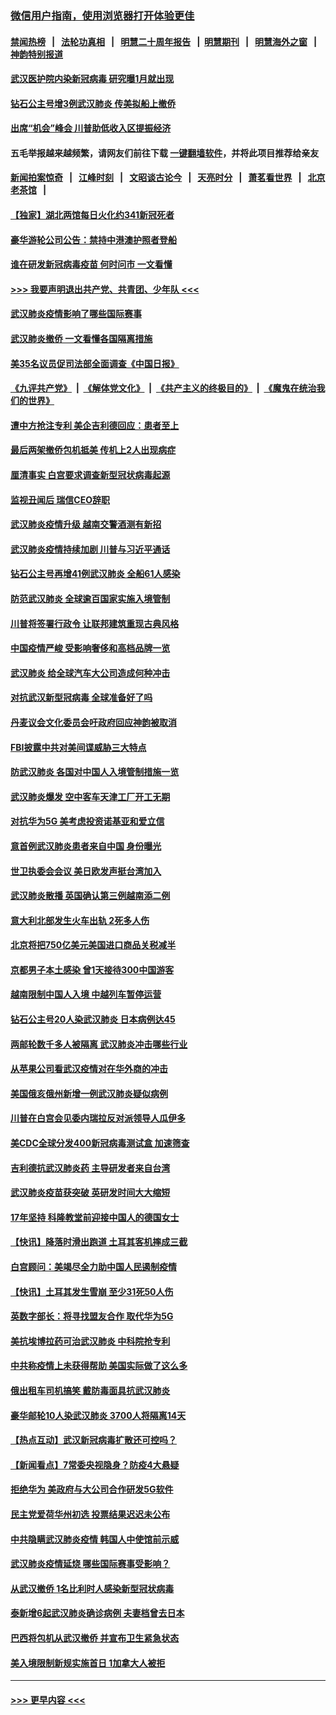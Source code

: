 ### [微信用户指南，使用浏览器打开体验更佳](https://github.com/gfw-breaker/banned-news1/blob/master/indexes/wechat-guide.md?t=0)
#### [禁闻热榜](热点新闻.md?t=0)  &nbsp;&nbsp;|&nbsp;&nbsp; [法轮功真相](https://github.com/gfw-breaker/truth/blob/master/README.md?t=0) &nbsp;&nbsp;|&nbsp;&nbsp; [明慧二十周年报告](https://github.com/gfw-breaker/mh-reports/blob/master/README.md?t=0) &nbsp;&nbsp;|&nbsp;&nbsp;[明慧期刊](https://github.com/gfw-breaker/mh-qikan) &nbsp;&nbsp;|&nbsp;&nbsp; [明慧海外之窗](https://github.com/gfw-breaker/mh-news/blob/master/README.md?t=0) &nbsp;&nbsp;|&nbsp;&nbsp; [神韵特别报道](https://github.com/gfw-breaker/mh-news/blob/master/shenyun.md?t=0)
#### [武汉医护院内染新冠病毒 研究曝1月就出现](../pages/nsc418/n11852928.md?t=02081533) 
#### [钻石公主号增3例武汉肺炎 传美拟船上撤侨](../pages/nsc418/n11853240.md?t=02081533) 
#### [出席“机会”峰会 川普助低收入区提振经济](../pages/nsc418/n11853232.md?t=02081533) 
#### 五毛举报越来越频繁，请网友们前往下载 [一键翻墙软件](https://github.com/gfw-breaker/ssr-accounts)，并将此项目推荐给亲友
#### [新闻拍案惊奇](https://github.com/gfw-breaker/banned-news1/blob/master/pages/link4.md) &nbsp;&nbsp;|&nbsp;&nbsp; [江峰时刻](https://github.com/gfw-breaker/banned-news1/blob/master/pages/link4.md) &nbsp;&nbsp;|&nbsp;&nbsp; [文昭谈古论今](https://github.com/gfw-breaker/banned-news1/blob/master/pages/link4.md) &nbsp;&nbsp;|&nbsp;&nbsp; [天亮时分](https://github.com/gfw-breaker/banned-news1/blob/master/pages/link4.md) &nbsp;&nbsp;|&nbsp;&nbsp; [萧茗看世界](https://github.com/gfw-breaker/banned-news1/blob/master/pages/link4.md) &nbsp;&nbsp;|&nbsp;&nbsp; [北京老茶馆](https://github.com/gfw-breaker/banned-news1/blob/master/pages/link4.md) &nbsp;&nbsp;|&nbsp;&nbsp; 
#### [【独家】湖北两馆每日火化约341新冠死者](../pages/nsc418/n11845444.md?t=02081533) 
#### [豪华游轮公司公告：禁持中港澳护照者登船](../pages/nsc418/n11852761.md?t=02081533) 
#### [谁在研发新冠病毒疫苗 何时问市 一文看懂](../pages/nsc418/n11852840.md?t=02081533) 
#### [>>> 我要声明退出共产党、共青团、少年队 <<<](https://github.com/begood0513/goodnews/blob/master/quit/letter.md) 
#### [武汉肺炎疫情影响了哪些国际赛事](../pages/nsc418/n11852441.md?t=02081533) 
#### [武汉肺炎撤侨 一文看懂各国隔离措施](../pages/nsc418/n11844216.md?t=02081533) 
#### [美35名议员促司法部全面调查《中国日报》](../pages/nsc418/n11852435.md?t=02081533) 
#### [《九评共产党》](https://github.com/begood0513/9ping.md/blob/master/README.md) &nbsp;|&nbsp; [《解体党文化》](../../../../jtdwh.md/blob/master/README.md)  &nbsp;|&nbsp; [《共产主义的终极目的》](../../../../gczydzjmd.md/blob/master/README.md) &nbsp;|&nbsp; [《魔鬼在统治我们的世界》](../../../../mgztzwmdsj.md/blob/master/README.md) 
#### [遭中方抢注专利 美企吉利德回应：患者至上](../pages/nsc418/n11852037.md?t=02081533) 
#### [最后两架撤侨包机抵美 传机上2人出现病症](../pages/nsc418/n11852173.md?t=02081533) 
#### [厘清事实 白宫要求调查新型冠状病毒起源](../pages/nsc418/n11852106.md?t=02081533) 
#### [监视丑闻后 瑞信CEO辞职](../pages/nsc418/n11852127.md?t=02081533) 
#### [武汉肺炎疫情升级 越南交警酒测有新招](../pages/nsc418/n11851632.md?t=02081533) 
#### [武汉肺炎疫情持续加剧 川普与习近平通话](../pages/nsc418/n11851613.md?t=02081533) 
#### [钻石公主号再增41例武汉肺炎 全船61人感染](../pages/nsc418/n11850401.md?t=02081533) 
#### [防范武汉肺炎 全球逾百国家实施入境管制](../pages/nsc418/n11850557.md?t=02081533) 
#### [川普将签署行政令 让联邦建筑重现古典风格](../pages/nsc418/n11850654.md?t=02081533) 
#### [中国疫情严峻 受影响奢侈和高档品牌一览](../pages/nsc418/n11850319.md?t=02081533) 
#### [武汉肺炎 给全球汽车大公司造成何种冲击](../pages/nsc418/n11850056.md?t=02081533) 
#### [对抗武汉新型冠病毒 全球准备好了吗](../pages/nsc418/n11850142.md?t=02081533) 
#### [丹麦议会文化委员会吁政府回应神韵被取消](../pages/nsc418/n11849312.md?t=02081533) 
#### [FBI披露中共对美间谍威胁三大特点](../pages/nsc418/n11849700.md?t=02081533) 
#### [防武汉肺炎 各国对中国人入境管制措施一览](../pages/nsc418/n11838726.md?t=02081533) 
#### [武汉肺炎爆发 空中客车天津工厂开工无期](../pages/nsc418/n11849634.md?t=02081533) 
#### [对抗华为5G 美考虑投资诺基亚和爱立信](../pages/nsc418/n11849510.md?t=02081533) 
#### [意首例武汉肺炎患者来自中国 身份曝光](../pages/nsc418/n11849454.md?t=02081533) 
#### [世卫执委会会议 美日欧发声挺台湾加入](../pages/nsc418/n11849433.md?t=02081533) 
#### [武汉肺炎散播 英国确认第三例越南添二例](../pages/nsc418/n11849439.md?t=02081533) 
#### [意大利北部发生火车出轨 2死多人伤](../pages/nsc418/n11848999.md?t=02081533) 
#### [北京将把750亿美元美国进口商品关税减半](../pages/nsc418/n11848896.md?t=02081533) 
#### [京都男子本土感染 曾1天接待300中国游客](../pages/nsc418/n11848641.md?t=02081533) 
#### [越南限制中国人入境 中越列车暂停运营](../pages/nsc418/n11847844.md?t=02081533) 
#### [钻石公主号20人染武汉肺炎 日本病例达45](../pages/nsc418/n11847823.md?t=02081533) 
#### [两邮轮数千多人被隔离 武汉肺炎冲击哪些行业](../pages/nsc418/n11847456.md?t=02081533) 
#### [从苹果公司看武汉疫情对在华外商的冲击](../pages/nsc418/n11847586.md?t=02081533) 
#### [美国俄亥俄州新增一例武汉肺炎疑似病例](../pages/nsc418/n11847714.md?t=02081533) 
#### [川普在白宫会见委内瑞拉反对派领导人瓜伊多](../pages/nsc418/n11847391.md?t=02081533) 
#### [美CDC全球分发400新冠病毒测试盒 加速筛查](../pages/nsc418/n11847260.md?t=02081533) 
#### [吉利德抗武汉肺炎药 主导研发者来自台湾](../pages/nsc418/n11847064.md?t=02081533) 
#### [武汉肺炎疫苗获突破 英研发时间大大缩短](../pages/nsc418/n11846915.md?t=02081533) 
#### [17年坚持 科隆教堂前迎接中国人的德国女士](../pages/nsc418/n11846781.md?t=02081533) 
#### [【快讯】降落时滑出跑道 土耳其客机摔成三截](../pages/nsc418/n11847021.md?t=02081533) 
#### [白宫顾问：美竭尽全力助中国人民遏制疫情](../pages/nsc418/n11846756.md?t=02081533) 
#### [【快讯】土耳其发生雪崩 至少31死50人伤](../pages/nsc418/n11846680.md?t=02081533) 
#### [英数字部长：将寻找盟友合作 取代华为5G](../pages/nsc418/n11846485.md?t=02081533) 
#### [美抗埃博拉药可治武汉肺炎 中科院抢专利](../pages/nsc418/n11846409.md?t=02081533) 
#### [中共称疫情上未获得帮助 美国实际做了这么多](../pages/nsc418/n11846008.md?t=02081533) 
#### [俄出租车司机搞笑 戴防毒面具抗武汉肺炎](../pages/nsc418/n11845703.md?t=02081533) 
#### [豪华邮轮10人染武汉肺炎 3700人将隔离14天](../pages/nsc418/n11845543.md?t=02081533) 
#### [【热点互动】武汉新冠病毒扩散还可控吗？](../pages/nsc418/n11844750.md?t=02081533) 
#### [【新闻看点】7常委央视隐身？防疫4大悬疑](../pages/nsc418/n11844611.md?t=02081533) 
#### [拒绝华为 美政府与大公司合作研发5G软件](../pages/nsc418/n11844625.md?t=02081533) 
#### [民主党爱荷华州初选 投票结果迟迟未公布](../pages/nsc418/n11844207.md?t=02081533) 
#### [中共隐瞒武汉肺炎疫情 韩国人中使馆前示威](../pages/nsc418/n11844084.md?t=02081533) 
#### [武汉肺炎疫情延烧 哪些国际赛事受影响？](../pages/nsc418/n11843958.md?t=02081533) 
#### [从武汉撤侨 1名比利时人感染新型冠状病毒](../pages/nsc418/n11843977.md?t=02081533) 
#### [泰新增6起武汉肺炎确诊病例 夫妻档曾去日本](../pages/nsc418/n11843900.md?t=02081533) 
#### [巴西将包机从武汉撤侨 并宣布卫生紧急状态](../pages/nsc418/n11843418.md?t=02081533) 
#### [美入境限制新规实施首日 1加拿大人被拒](../pages/nsc418/n11843058.md?t=02081533) 

----
#### [ >>> 更早内容 <<< ](../indexes/nsc418-earlier.md)
